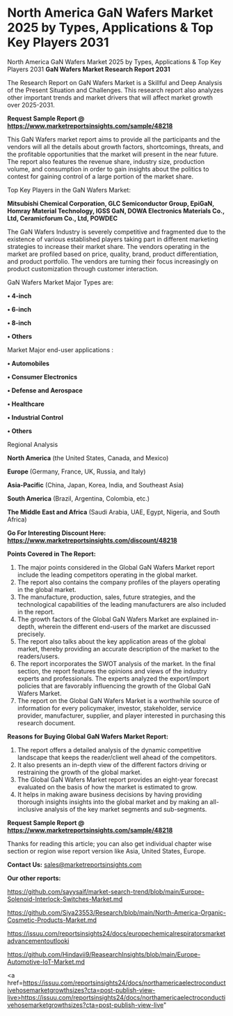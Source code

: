 # North America GaN Wafers Market 2025 by Types, Applications & Top Key Players 2031
North America GaN Wafers Market 2025 by Types, Applications & Top Key Players 2031
<strong>GaN Wafers Market Research Report 2031</strong>

The Research Report on GaN Wafers Market is a Skillful and Deep Analysis of the Present Situation and Challenges. This research report also analyzes other important trends and market drivers that will affect market growth over 2025-2031.

<strong>Request Sample Report @ <a href=https://www.marketreportsinsights.com/sample/48218>https://www.marketreportsinsights.com/sample/48218</a></strong>

This GaN Wafers market report aims to provide all the participants and the vendors will all the details about growth factors, shortcomings, threats, and the profitable opportunities that the market will present in the near future. The report also features the revenue share, industry size, production volume, and consumption in order to gain insights about the politics to contest for gaining control of a large portion of the market share.

Top Key Players in the GaN Wafers Market:

<strong>Mitsubishi Chemical Corporation, GLC Semiconductor Group, EpiGaN, Homray Material Technology, IGSS GaN, DOWA Electronics Materials Co., Ltd, Ceramicforum Co., Ltd, POWDEC</strong>

The GaN Wafers Industry is severely competitive and fragmented due to the existence of various established players taking part in different marketing strategies to increase their market share. The vendors operating in the market are profiled based on price, quality, brand, product differentiation, and product portfolio. The vendors are turning their focus increasingly on product customization through customer interaction.

GaN Wafers Market Major Types are:

<strong>•  4-inch

•  6-inch

•  8-inch

•  Others</strong>

Market Major end-user applications :

<strong>•  Automobiles

•  Consumer Electronics

•  Defense and Aerospace

•  Healthcare

•  Industrial Control

•  Others</strong>

Regional Analysis

</u><strong><b>North America</b></strong> (the United States, Canada, and Mexico)

<strong><b>Europe </b></strong>(Germany, France, UK, Russia, and Italy)

<strong><b>Asia-Pacific</b></strong> (China, Japan, Korea, India, and Southeast Asia)

<strong><b>South America</b></strong> (Brazil, Argentina, Colombia, etc.)

<strong><b>The Middle East and Africa</b></strong> (Saudi Arabia, UAE, Egypt, Nigeria, and South Africa)

<strong>Go For Interesting Discount Here: <a href=https://www.marketreportsinsights.com/discount/48218>https://www.marketreportsinsights.com/discount/48218</a></strong>

<strong>Points Covered in The Report:</strong>
<ol>
  <li>The major points considered in the Global GaN Wafers Market report include the leading competitors operating in the global market.</li>
  <li>The report also contains the company profiles of the players operating in the global market.</li>
  <li>The manufacture, production, sales, future strategies, and the technological capabilities of the leading manufacturers are also included in the report.</li>
  <li>The growth factors of the Global GaN Wafers Market are explained in-depth, wherein the different end-users of the market are discussed precisely.</li>
  <li>The report also talks about the key application areas of the global market, thereby providing an accurate description of the market to the readers/users.</li>
  <li>The report incorporates the SWOT analysis of the market. In the final section, the report features the opinions and views of the industry experts and professionals. The experts analyzed the export/import policies that are favorably influencing the growth of the Global GaN Wafers Market.</li>
  <li>The report on the Global GaN Wafers Market is a worthwhile source of information for every policymaker, investor, stakeholder, service provider, manufacturer, supplier, and player interested in purchasing this research document.</li>
</ol>
<strong>Reasons for Buying Global GaN Wafers Market Report:</strong>

<ol>
  <li>The report offers a detailed analysis of the dynamic competitive landscape that keeps the reader/client well ahead of the competitors.</li>
  <li>It also presents an in-depth view of the different factors driving or restraining the growth of the global market.</li>
  <li>The Global GaN Wafers Market report provides an eight-year forecast evaluated on the basis of how the market is estimated to grow.</li>
  <li>It helps in making aware business decisions by having providing thorough insights insights into the global market and by making an all-inclusive analysis of the key market segments and sub-segments.</li>
</ol>
<strong>Request Sample Report @ <a href=https://www.marketreportsinsights.com/sample/48218>https://www.marketreportsinsights.com/sample/48218</a></strong>


Thanks for reading this article; you can also get individual chapter wise section or region wise report version like Asia, United States, Europe.

<strong>Contact Us:</strong>
sales@marketreportsinsights.com

<strong>Our other reports:</strong>

<a href=https://github.com/sayysaif/market-search-trend/blob/main/Europe-Solenoid-Interlock-Switches-Market.md>https://github.com/sayysaif/market-search-trend/blob/main/Europe-Solenoid-Interlock-Switches-Market.md</a>

<a href=https://github.com/Siya23553/Research/blob/main/North-America-Organic-Cosmetic-Products-Market.md>https://github.com/Siya23553/Research/blob/main/North-America-Organic-Cosmetic-Products-Market.md</a>

<a href=https://issuu.com/reportsinsights24/docs/europechemicalrespiratorsmarketadvancementoutlooki>https://issuu.com/reportsinsights24/docs/europechemicalrespiratorsmarketadvancementoutlooki</a>

<a href=https://github.com/Hindavii9/ReasearchInsights/blob/main/Europe-Automotive-IoT-Market.md>https://github.com/Hindavii9/ReasearchInsights/blob/main/Europe-Automotive-IoT-Market.md</a>

<a href=https://issuu.com/reportsinsights24/docs/northamericaelectroconductivehosemarketgrowthsizes?cta=post-publish-view-live>https://issuu.com/reportsinsights24/docs/northamericaelectroconductivehosemarketgrowthsizes?cta=post-publish-view-live</a>"

